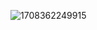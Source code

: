 ![1708362249915](https://github.com/AbdullahAlNoman20/GreenLine_BusTicaet/assets/130217084/7ccb7879-041c-45f7-8d24-966834df8bf2)
